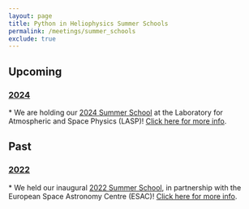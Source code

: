 ```yaml
---
layout: page
title: Python in Heliophysics Summer Schools
permalink: /meetings/summer_schools
exclude: true
---
```


## Upcoming
<h3><a href="{{ site.baseurl }}/summer-school-24">2024</a></h3>
* We are holding our <a href="{{ site.baseurl }}/summer-school-24">2024 Summer School</a> at the Laboratory for Atmospheric and Space Physics (LASP)! <a href="{{ site.baseurl }}/summer-school-24">Click here for more info</a>.

<br>

## Past
<h3><a href="{{ site.baseurl }}/summer-school">2022</a></h3>
* We held our inaugural <a href="{{ site.baseurl }}/summer-school">2022 Summer School</a>, in partnership with the European Space Astronomy Centre (ESAC)! <a href="{{ site.baseurl }}/summer-school">Click here for more info</a>.